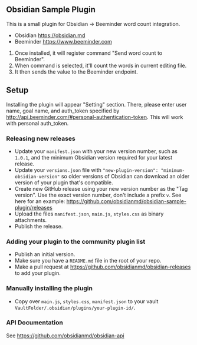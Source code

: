 ## Obsidian Sample Plugin

This is a small plugin for Obsidian -> Beeminder word count integration.
- Obsidian https://obsidian.md
- Beeminder https://www.beeminder.com

1. Once installed, it will register command "Send word count to Beeminder".
2. When command is selected, it'll count the words in current editing file.
3. It then sends the value to the Beeminder endpoint.

## Setup

Installing the plugin will appear "Setting" section.
There, please enter user name, goal name, and auth_token specified by http://api.beeminder.com/#personal-authentication-token.
This will work with personal auth_token.

### Releasing new releases

- Update your `manifest.json` with your new version number, such as `1.0.1`, and the minimum Obsidian version required for your latest release.
- Update your `versions.json` file with `"new-plugin-version": "minimum-obsidian-version"` so older versions of Obsidian can download an older version of your plugin that's compatible.
- Create new GitHub release using your new version number as the "Tag version". Use the exact version number, don't include a prefix `v`. See here for an example: https://github.com/obsidianmd/obsidian-sample-plugin/releases
- Upload the files `manifest.json`, `main.js`, `styles.css` as binary attachments.
- Publish the release.

### Adding your plugin to the community plugin list

- Publish an initial version.
- Make sure you have a `README.md` file in the root of your repo.
- Make a pull request at https://github.com/obsidianmd/obsidian-releases to add your plugin.

### Manually installing the plugin

- Copy over `main.js`, `styles.css`, `manifest.json` to your vault `VaultFolder/.obsidian/plugins/your-plugin-id/`.

### API Documentation

See https://github.com/obsidianmd/obsidian-api
